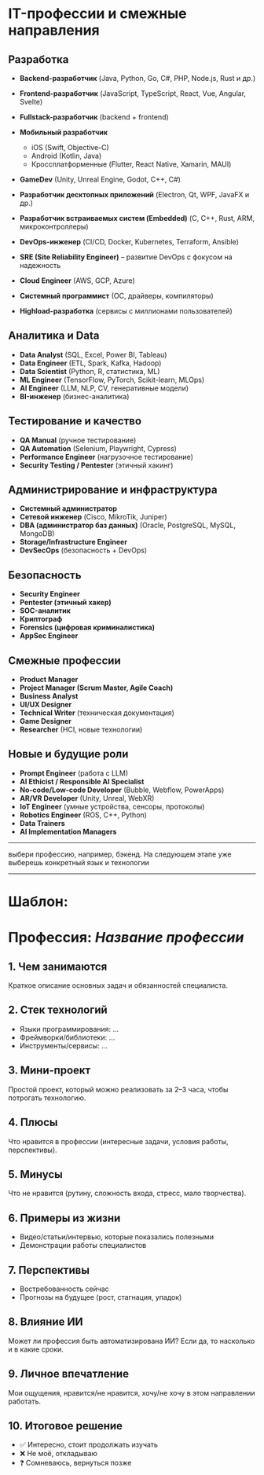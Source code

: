 # IT-профессии и смежные направления

## Разработка

* **Backend-разработчик** (Java, Python, Go, C#, PHP, Node.js, Rust и др.)
* **Frontend-разработчик** (JavaScript, TypeScript, React, Vue, Angular, Svelte)
* **Fullstack-разработчик** (backend + frontend)
* **Мобильный разработчик**

  * iOS (Swift, Objective-C)
  * Android (Kotlin, Java)
  * Кроссплатформенные (Flutter, React Native, Xamarin, MAUI)
* **GameDev** (Unity, Unreal Engine, Godot, C++, C#)
* **Разработчик десктопных приложений** (Electron, Qt, WPF, JavaFX и др.)
* **Разработчик встраиваемых систем (Embedded)** (C, C++, Rust, ARM, микроконтроллеры)
* **DevOps-инженер** (CI/CD, Docker, Kubernetes, Terraform, Ansible)
* **SRE (Site Reliability Engineer)** – развитие DevOps с фокусом на надежность
* **Cloud Engineer** (AWS, GCP, Azure)
* **Системный программист** (ОС, драйверы, компиляторы)
* **Highload-разработка** (сервисы с миллионами пользователей)

## Аналитика и Data

* **Data Analyst** (SQL, Excel, Power BI, Tableau)
* **Data Engineer** (ETL, Spark, Kafka, Hadoop)
* **Data Scientist** (Python, R, статистика, ML)
* **ML Engineer** (TensorFlow, PyTorch, Scikit-learn, MLOps)
* **AI Engineer** (LLM, NLP, CV, генеративные модели)
* **BI-инженер** (бизнес-аналитика)

## Тестирование и качество

* **QA Manual** (ручное тестирование)
* **QA Automation** (Selenium, Playwright, Cypress)
* **Performance Engineer** (нагрузочное тестирование)
* **Security Testing / Pentester** (этичный хакинг)

## Администрирование и инфраструктура

* **Системный администратор**
* **Сетевой инженер** (Cisco, MikroTik, Juniper)
* **DBA (администратор баз данных)** (Oracle, PostgreSQL, MySQL, MongoDB)
* **Storage/Infrastructure Engineer**
* **DevSecOps** (безопасность + DevOps)

## Безопасность

* **Security Engineer**
* **Pentester (этичный хакер)**
* **SOC-аналитик**
* **Криптограф**
* **Forensics (цифровая криминалистика)**
* **AppSec Engineer**

## Смежные профессии

* **Product Manager**
* **Project Manager (Scrum Master, Agile Coach)**
* **Business Analyst**
* **UI/UX Designer**
* **Technical Writer** (техническая документация)
* **Game Designer**
* **Researcher** (HCI, новые технологии)

## Новые и будущие роли

* **Prompt Engineer** (работа с LLM)
* **AI Ethicist / Responsible AI Specialist**
* **No-code/Low-code Developer** (Bubble, Webflow, PowerApps)
* **AR/VR Developer** (Unity, Unreal, WebXR)
* **IoT Engineer** (умные устройства, сенсоры, протоколы)
* **Robotics Engineer** (ROS, C++, Python)
* **Data Trainers**
* **AI Implementation Managers**




---

выбери профессию, например, бэкенд. На следующем этапе уже выберешь конкретный язык и технологии

---

# Шаблон:

# Профессия: *Название профессии*

## 1. Чем занимаются

Краткое описание основных задач и обязанностей специалиста.

## 2. Стек технологий

* Языки программирования: …
* Фреймворки/библиотеки: …
* Инструменты/сервисы: …

## 3. Мини-проект

Простой проект, который можно реализовать за 2–3 часа, чтобы потрогать технологию.

## 4. Плюсы

Что нравится в профессии (интересные задачи, условия работы, перспективы).

## 5. Минусы

Что не нравится (рутину, сложность входа, стресс, мало творчества).

## 6. Примеры из жизни

* Видео/статьи/интервью, которые показались полезными
* Демонстрации работы специалистов

## 7. Перспективы

* Востребованность сейчас
* Прогнозы на будущее (рост, стагнация, упадок)

## 8. Влияние ИИ

Может ли профессия быть автоматизирована ИИ? Если да, то насколько и в какие сроки.

## 9. Личное впечатление

Мои ощущения, нравится/не нравится, хочу/не хочу в этом направлении работать.

## 10. Итоговое решение

* ✅ Интересно, стоит продолжать изучать
* ❌ Не моё, откладываю
* ❓ Сомневаюсь, вернуться позже
